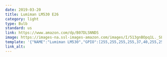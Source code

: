 ```yaml
---
date: 2019-03-20
title: Lumiman LM530 E26
category: light
type: Bulb
standard: us
link: https://www.amazon.com/dp/B07DLSNNDS
image: https://images-na.ssl-images-amazon.com/images/I/513gnBOpq1L._SL1000_.jpg
template: '{"NAME":"Lumiman LM530","GPIO":[255,255,255,255,37,40,255,255,38,41,39,255,255],"FLAG":1,"BASE":18}' 
link_alt: 
---
```

